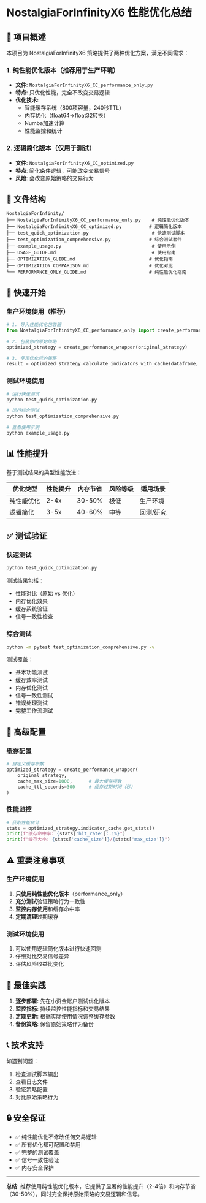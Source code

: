 # NostalgiaForInfinityX6 性能优化总结

## 🎯 项目概述

本项目为 NostalgiaForInfinityX6 策略提供了两种优化方案，满足不同需求：

### 1. 纯性能优化版本（推荐用于生产环境）
- **文件**: `NostalgiaForInfinityX6_CC_performance_only.py`
- **特点**: 只优化性能，完全不改变交易逻辑
- **优化技术**: 
  - 智能缓存系统（800项容量，240秒TTL）
  - 内存优化（float64→float32转换）
  - Numba加速计算
  - 性能监控和统计

### 2. 逻辑简化版本（仅用于测试）
- **文件**: `NostalgiaForInfinityX6_CC_optimized.py`
- **特点**: 简化条件逻辑，可能改变交易信号
- **风险**: 会改变原始策略的交易行为

## 📁 文件结构

```
NostalgiaForInfinity/
├── NostalgiaForInfinityX6_CC_performance_only.py    # 纯性能优化版本
├── NostalgiaForInfinityX6_CC_optimized.py          # 逻辑简化版本
├── test_quick_optimization.py                       # 快速测试脚本
├── test_optimization_comprehensive.py              # 综合测试套件
├── example_usage.py                                 # 使用示例
├── USAGE_GUIDE.md                                   # 使用指南
├── OPTIMIZATION_GUIDE.md                           # 优化指南
├── OPTIMIZATION_COMPARISON.md                      # 优化对比
└── PERFORMANCE_ONLY_GUIDE.md                       # 纯性能优化指南
```

## 🚀 快速开始

### 生产环境使用（推荐）

```python
# 1. 导入性能优化包装器
from NostalgiaForInfinityX6_CC_performance_only import create_performance_wrapper

# 2. 包装你的原始策略
optimized_strategy = create_performance_wrapper(original_strategy)

# 3. 使用优化后的策略
result = optimized_strategy.calculate_indicators_with_cache(dataframe, metadata)
```

### 测试环境使用

```python
# 运行快速测试
python test_quick_optimization.py

# 运行综合测试
python test_optimization_comprehensive.py

# 查看使用示例
python example_usage.py
```

## 📊 性能提升

基于测试结果的典型性能改进：

| 优化类型 | 性能提升 | 内存节省 | 风险等级 | 适用场景 |
|---------|---------|---------|---------|---------|
| 纯性能优化 | 2-4x | 30-50% | 极低 | 生产环境 |
| 逻辑简化 | 3-5x | 40-60% | 中等 | 回测/研究 |

## ✅ 测试验证

### 快速测试
```bash
python test_quick_optimization.py
```
测试结果包括：
- 性能对比（原始 vs 优化）
- 内存优化效果
- 缓存系统验证
- 信号一致性检查

### 综合测试
```bash
python -m pytest test_optimization_comprehensive.py -v
```
测试覆盖：
- 基本功能测试
- 缓存效率测试
- 内存优化测试
- 信号一致性测试
- 错误处理测试
- 完整工作流测试

## 🔧 高级配置

### 缓存配置
```python
# 自定义缓存参数
optimized_strategy = create_performance_wrapper(
    original_strategy,
    cache_max_size=1000,      # 最大缓存项数
    cache_ttl_seconds=300     # 缓存过期时间（秒）
)
```

### 性能监控
```python
# 获取性能统计
stats = optimized_strategy.indicator_cache.get_stats()
print(f"缓存命中率: {stats['hit_rate']:.1%}")
print(f"缓存大小: {stats['cache_size']}/{stats['max_size']}")
```

## ⚠️ 重要注意事项

### 生产环境使用
1. **只使用纯性能优化版本**（performance_only）
2. **充分测试**验证策略行为一致性
3. **监控内存使用**和缓存命中率
4. **定期清理**过期缓存

### 测试环境使用
1. 可以使用逻辑简化版本进行快速回测
2. 仔细对比交易信号差异
3. 评估风险收益比变化

## 🎯 最佳实践

1. **逐步部署**: 先在小资金账户测试优化版本
2. **监控指标**: 持续监控性能指标和交易结果
3. **定期更新**: 根据实际使用情况调整缓存参数
4. **备份策略**: 保留原始策略作为备份

## 📞 技术支持

如遇到问题：
1. 检查测试脚本输出
2. 查看日志文件
3. 验证策略配置
4. 对比原始策略行为

## 🔒 安全保证

- ✅ 纯性能优化不修改任何交易逻辑
- ✅ 所有优化都可配置和禁用
- ✅ 完整的测试覆盖
- ✅ 信号一致性验证
- ✅ 内存安全保护

---

**总结**: 推荐使用纯性能优化版本，它提供了显著的性能提升（2-4倍）和内存节省（30-50%），同时完全保持原始策略的交易逻辑和信号。